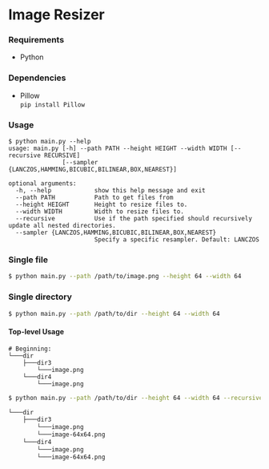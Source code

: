 # Image Resizer

### Requirements
* Python

### Dependencies
* Pillow \
`pip install Pillow`
  
### Usage
```
$ python main.py --help
usage: main.py [-h] --path PATH --height HEIGHT --width WIDTH [--recursive RECURSIVE]
               [--sampler {LANCZOS,HAMMING,BICUBIC,BILINEAR,BOX,NEAREST}]

optional arguments:
  -h, --help            show this help message and exit
  --path PATH           Path to get files from
  --height HEIGHT       Height to resize files to.
  --width WIDTH         Width to resize files to.
  --recursive           Use if the path specified should recursively update all nested directories.
  --sampler {LANCZOS,HAMMING,BICUBIC,BILINEAR,BOX,NEAREST}
                        Specify a specific resampler. Default: LANCZOS

```

### Single file

```bash
$ python main.py --path /path/to/image.png --height 64 --width 64
```

### Single directory
```bash
$ python main.py --path /path/to/dir --height 64 --width 64
```

#### Top-level Usage
```
# Beginning:
└───dir
    ├───dir3
        └───image.png
    └───dir4
        └───image.png
```
``` bash
$ python main.py --path /path/to/dir --height 64 --width 64 --recursive True

└───dir
    ├───dir3
        └───image.png
        └───image-64x64.png
    └───dir4
        └───image.png
        └───image-64x64.png
```